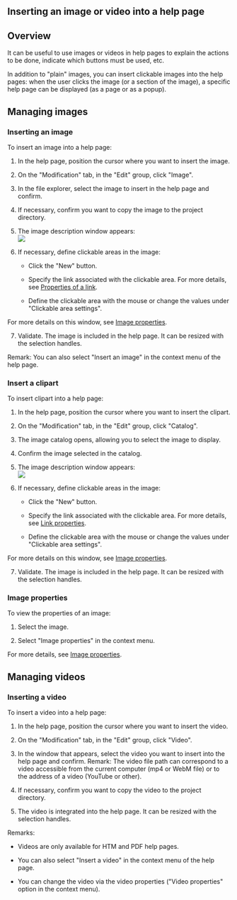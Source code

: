 


## Inserting an image or video into a help page
			



<a name="NOTE1"></a>
<a name="NOTE1_1"></a>


## Overview
<a name="overview_ELTTEXTE000200"></a>
It can be useful to use images or videos in help pages to explain the actions to be done, indicate which buttons must be used, etc.

In addition to "plain" images, you can insert clickable images into the help pages: when the user clicks the image (or a section of the image), a specific help page can be displayed (as a page or as a popup).

<a name="NOTE2"></a>
<a name="NOTE2_1"></a>


## Managing images
<a name="managing_images_ELTTEXTE000224"></a>


### Inserting an image
<a name="inserting_image_ELTPARAGRAPHE000020"></a>

To insert an image into a help page:

1. In the help page, position the cursor where you want to insert the image.

2. On the "Modification" tab, in the "Edit" group, click "Image". 

3. In the file explorer, select the image to insert in the help page and confirm. 

4. If necessary, confirm you want to copy the image to the project directory. 

5. The image description window appears:  
![](https://doc.pcsoft.fr/en-US/images/image.awp?langid=3&name=Aide_image.gif&type=thumb)


6. If necessary, define clickable areas in the image:

	- Click the "New" button.

	- Specify the link associated with the clickable area. For more details, see [Properties of a link](../Editeurs/2010022.md).

	- Define the clickable area with the mouse or change the values under "Clickable area settings".


For more details on this window, see [Image properties](../Editeurs/2010027.md).

7. Validate. The image is included in the help page. It can be resized with the selection handles.




Remark: You can also select "Insert an image" in the context menu of the help page. 


### Insert a clipart
<a name="insert_clipart_ELTPARAGRAPHE000063"></a>

To insert clipart into a help page:

1. In the help page, position the cursor where you want to insert the clipart.

2. On the "Modification" tab, in the "Edit" group, click "Catalog".

3. The image catalog opens, allowing you to select the image to display. 

4. Confirm the image selected in the catalog. 

5. The image description window appears:  
![](https://doc.pcsoft.fr/en-US/images/image.awp?langid=3&name=Aide_image.gif&type=thumb)


6. If necessary, define clickable areas in the image:

	- Click the "New" button.

	- Specify the link associated with the clickable area. For more details, see [Link properties](../Editeurs/2010022.md).

	- Define the clickable area with the mouse or change the values under "Clickable area settings".


For more details on this window, see [Image properties](../Editeurs/2010027.md).

7. Validate. The image is included in the help page. It can be resized with the selection handles.



<a name="NOTE2_2"></a>


### Image properties
<a name="image_properties_ELTPARAGRAPHE000106"></a>

To view the properties of an image:

1. Select the image.

2. Select "Image properties" in the context menu. 




For more details, see [Image properties](../Editeurs/2010027.md).





<a name="NOTE3"></a>
<a name="NOTE3_1"></a>


## Managing videos
<a name="managing_videos_ELTTEXTE000260"></a>


### Inserting a video
<a name="inserting_video_ELTPARAGRAPHE000125"></a>

To insert a video into a help page:

1. In the help page, position the cursor where you want to insert the video.

2. On the "Modification" tab, in the "Edit" group, click "Video". 

3. In the window that appears, select the video you want to insert into the help page and confirm. 
	Remark: The video file path can correspond to a video accessible from the current computer (mp4 or WebM file) or to the address of a video (YouTube or other). 

4. If necessary, confirm you want to copy the video to the project directory. 

5. The video is integrated into the help page. It can be resized with the selection handles.




Remarks: 

- Videos are only available for HTM and PDF help pages. 

- You can also select "Insert a video" in the context menu of the help page. 

- You can change the video via the video properties ("Video properties" option in the context menu). 





